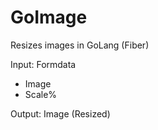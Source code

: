 # GoImage

Resizes images in GoLang (Fiber)

Input: Formdata
 - Image
 - Scale%

Output: Image (Resized)
